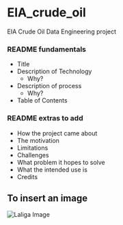 # EIA_crude_oil
EIA Crude Oil Data Engineering project

### README fundamentals

- Title
- Description of Technology
  - Why?
- Description of process
  - Why?
- Table of Contents


### README extras to add

- How the project came about
- The motivation
- Limitations
- Challenges
- What problem it hopes to solve
- What the intended use is
- Credits


## To insert an image

![Laliga Image](https://assets.laliga.com/assets/logos/laliga-v/laliga-v-300x300.jpg)
